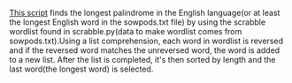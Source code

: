 [This script](https://github.com/BMariscal/intermediate_python/blob/master/wordplay/longest_palindrome_bestest.py) finds
the longest palindrome in the English language(or at least the longest English word in the sowpods.txt file) by using the scrabble wordlist found in scrabble.py(data to make wordlist comes from sowpods.txt).Using a list comprehension, each word in wordlist is reversed and if the reversed word matches the unreversed word, the word is added to a new list. After the list is completed, it's then sorted by length and the last word(the longest word) is selected.


